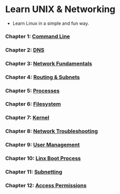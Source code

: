 # Learn UNIX & Networking

-  Learn Linux in a simple and fun way.
 
### Chapter 1: [Command Line](https://moabukar.github.io/unix-learn/command-line/)


### Chapter 2: [DNS](https://moabukar.github.io/unix-learn/dns/what-is-dns)


### Chapter 3: [Network Fundamentals](https://moabukar.github.io/unix-learn/network-fundamentals/osi-model)

### Chapter 4: [Routing & Subnets](https://moabukar.github.io/unix-learn/routing/what-is-a-router)


### Chapter 5: [Processes](https://moabukar.github.io/unix-learn/processes/what-is-a-process)

### Chapter 6: [Filesystem](https://moabukar.github.io/unix-learn/filesystem/filesystem-hierarchy)

### Chapter 7: [Kernel](https://moabukar.github.io/unix-learn/kernel/kernel-overview)

### Chapter 8: [Network Troubleshooting](https://moabukar.github.io/unix-learn/network-troubleshooting/ping)

### Chapter 9: [User Management](https://moabukar.github.io/unix-learn/user-management/users-and-groups)

### Chapter 10: [Linx Boot Process](https://moabukar.github.io/unix-learn/booting/boot-process-overview)

### Chapter 11: [Subnetting](https://moabukar.github.io/unix-learn/subnetting/subnets)

### Chapter 12: [Access Permissions](https://moabukar.github.io/unix-learn/access/file-permissions)
